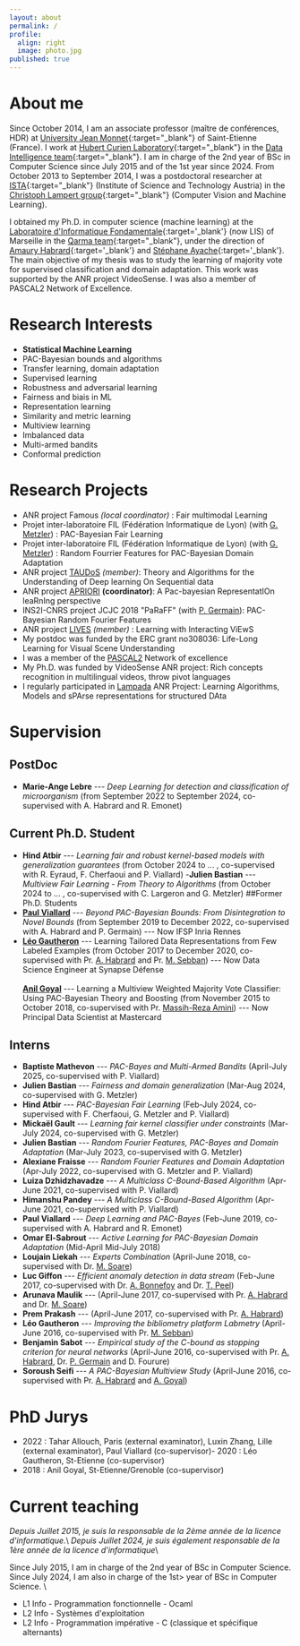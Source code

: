 ```yaml
---
layout: about
permalink: /
profile:
  align: right
  image: photo.jpg
published: true
---
```


# About me

Since October 2014, I am an associate professor (maître de conférences, HDR) at [University Jean Monnet](https://portail.univ-st-etienne.fr){:target="_blank"} of Saint-Etienne (France).
I work at [Hubert Curien Laboratory](http://laboratoirehubertcurien.fr){:target="_blank"} in the [Data Intelligence team](https://laboratoirehubertcurien.univ-st-etienne.fr/en/teams/data-intelligence.html){:target="_blank"}. I am in charge of the 2nd year of BSc in Computer Science since July 2015 and of the 1st year since 2024. From October 2013 to September 2014, I was a postdoctoral researcher at [ISTA](https://ist.ac.at/){:target="_blank"} (Institute of Science and Technology Austria) in the [Christoph Lampert group](http://pub.ist.ac.at/~chl/){:target="_blank"} (Computer Vision and Machine Learning).

I obtained my Ph.D. in computer science (machine learning) at the [Laboratoire d'Informatique Fondamentale](https://www.lis-lab.fr){:target='_blank'} (now LIS) of Marseille in the [Qarma team](https://qarma.lis-lab.fr){:target="_blank"}, under the direction of [Amaury Habrard](https://perso.univ-st-etienne.fr/habrarda/){:target='_blank'} and [Stéphane Ayache](https://stephane-ayache.pedaweb.univ-amu.fr/wordpress/){:target='_blank'}. The main objective of my thesis was to study the learning of majority vote for supervised classification and domain adaptation. This work was supported by the ANR project VideoSense. I was also a member of PASCAL2 Network of Excellence.


# Research Interests

- **Statistical Machine Learning**
- PAC-Bayesian bounds and algorithms
- Transfer learning, domain adaptation
- Supervised learning
- Robustness and adversarial learning
- Fairness and biais in ML
- Representation learning
- Similarity and metric learning
- Multiview learning
- Imbalanced data 
- Multi-armed bandits
- Conformal prediction


# Research Projects
- ANR project Famous *(local coordinator)* : <titre>Fair multimodal Learning</titre>
- Projet inter-laboratoire FIL (Fédération Informatique de Lyon) (with <a href="https://guillaumemetzler.github.io" target="_blank">G. Metzler</a>) : <titre>PAC-Bayesian Fair Learning</titre>
- Projet inter-laboratoire FIL (Fédération Informatique de Lyon) (with <a href="https://guillaumemetzler.github.io" target="_blank">G. Metzler</a>) :	<titre>Random Fourrier Features for PAC-Bayesian Domain Adaptation</titre>
- ANR project <a href="https://perso.univ-st-etienne.fr/er101405/TAUDoS/" target="_blank">TAUDoS</a> *(member)*:	 <titre>Theory and Algorithms for the Understanding of Deep learning On Sequential data</titre>
- ANR project <a href="https://project.inria.fr/apriori/" target="_blank">APRIORI</a> **(coordinator)**:  <titre>A Pac-bayesian RepresentatIOn leaRnIng perspective</titre>
- INS2I-CNRS project JCJC 2018 "PaRaFF" (with <a href="http://www.pascalgermain.info" target="_blank">P. Germain</a>): <titre>PAC-Bayesian Random Fourier Features</titre>
- ANR project <a href="https://lives.lif.univ-mrs.fr/" target="_blank">LIVES</a> *(member)* : <titre> Learning with Interacting ViEwS</titre>
- My postdoc was funded by the ERC grant no308036: <titre>Life-Long Learning for Visual Scene Understanding</titre>
- I was a member of the <a href='http://www.pascal-network.org/' target='_blank'>PASCAL2</a> Network of excellence
- My Ph.D. was funded by VideoSense ANR project: <titre>Rich concepts recognition in multilingual videos, throw pivot languages</titre><br />
- I regularly participated in <a href='http://lampada.gforge.inria.fr/' target='_blank'>Lampada</a> ANR Project: <titre> Learning Algorithms, Models and sPArse representations for structured DAta</titre>

# Supervision
## PostDoc 
- **Marie-Ange Lebre** --- *Deep Learning for detection and classification of microorganism*  (from September 2022 to September 2024, co-supervised with A. Habrard and R. Emonet)

## Current Ph.D. Student
- **Hind Atbir** --- *Learning fair and robust kernel-based models with generalization guarantees*  (from October 2024 to ... , co-supervised with R. Eyraud, F. Cherfaoui and P. Viallard)
-<b>Julien Bastian</b> --- <i>Multiview Fair Learning - From Theory to Algorithms</i>  (from October 2024 to ... , co-supervised with C. Largeron and G. Metzler)
##Former Ph.D. Students
- <a href="https://paulviallard.github.io/" target="_blank">**Paul Viallard**</a></b> --- <i>Beyond PAC-Bayesian Bounds: From Disintegration to Novel Bounds</i>  (from September 2019 to December 2022, co-supervised with A. Habrard and P. Germain) --- Now IFSP Inria Rennes
- <a href="https://leogautheron.github.io/" target="_blank">**Léo Gautheron**</a> --- Learning Tailored Data Representations from Few Labeled Examples (from October 2017 to December 2020, co-supervised with Pr. <a href="http://perso.univ-st-etienne.fr/habrarda/" target="_blank">A. Habrard</a> and Pr. <a href="http://perso.univ-st-etienne.fr/sebbanma/" target="_blank">M. Sebban</a>) --- Now Data Science Engineer at Synapse Défense<br /><br />
<b><a href="https://www.linkedin.com/in/anilgoyal91" target="_blank">Anil Goyal</a></b> --- Learning a Multiview Weighted Majority Vote Classifier: Using PAC-Bayesian Theory and Boosting  (from November 2015 to October 2018, co-supervised with Pr. <a href="http://ama.liglab.fr/~amini/" target="_blank">Massih-Reza Amini</a>) --- Now Principal Data Scientist at Mastercard 

## Interns
- **Baptiste Mathevon** --- *PAC-Bayes and Multi-Armed Bandits* (April-July 2025, co-supervised with P. Viallard)
- <b>Julien Bastian</b> --- <i>Fairness and domain generalization</i> (Mar-Aug 2024, co-supervised with G. Metzler)<br />
- <b>Hind Atbir</b> --- <i>PAC-Bayesian Fair Learning</i> (Feb-July 2024, co-supervised with F. Cherfaoui, G. Metzler and P. Viallard)<br />
- <b>Mickaël Gault</b> --- <i>Learning fair kernel classifier under constraints</i> (Mar-July 2024, co-supervised with G. Metzler)<br />
- <b>Julien Bastian</b> --- <i>Random Fourier Features, PAC-Bayes and Domain Adaptation</i> (Mar-July 2023, co-supervised with G. Metzler)<br />
- <b>Alexiane Fraisse</b> --- <i>Random Fourier Features and Domain Adaptation</i> (Apr-July 2022, co-supervised with G. Metzler and P. Viallard)<br />
- <b>Luiza Dzhidzhavadze</b> --- <i>A Multiclass C-Bound-Based Algorithm</i> (Apr-June 2021, co-supervised with P. Viallard)<br />
- <b>Himanshu Pandey</b> --- <i>A Multiclass C-Bound-Based Algorithm</i> (Apr-June 2021, co-supervised with P. Viallard)<br />
- <b>Paul Viallard</b> --- <i>Deep Learning and PAC-Bayes</i>  (Feb-June 2019, co-supervised with A. Habrard and R. Emonet)<br />
- <b>Omar El-Sabrout</b>  --- <i>Active Learning for PAC-Bayesian Domain Adaptation</i> (Mid-April Mid-July 2018) <br />
- <b>Loujain Liekah</b> --- <i>Experts Combination</i> (April-June 2018, co-supervised with Dr. <a href="http://www.univ-orleans.fr/lifo/Members/soare/" target="_blank">M. Soare</a>)<br />
- <b>Luc Giffon</b> --- <i>Efficient anomaly detection in data stream</i> (Feb-June 2017, co-supervised with Dr. <a href="https://www.linkedin.com/in/antoine-bonnefoy-656b5953/" target="_blank">A. Bonnefoy</a> and Dr. <a href="https://www.linkedin.com/in/peelthomas/" target="_blank">T. Peel</a>)<br/>
- <b>Arunava Maulik</b> --- (April-June 2017, co-supervised with Pr. <a href="http://perso.univ-st-etienne.fr/habrarda/" target='_blank'>A. Habrard</a> and Dr. <a href="http://www.univ-orleans.fr/lifo/Members/soare/" target="_blank">M. Soare</a>)<br/>
- <b>Prem Prakash</b> ---  (April-June 2017, co-supervised with Pr. <a href="http://perso.univ-st-etienne.fr/habrarda/" target='_blank'>A. Habrard</a>)<br/>
- <b>Léo Gautheron</b> --- <i>Improving the bibliometry platform Labmetry</i> (April-June 2016, co-supervised with Pr. <a href="http://perso.univ-st-etienne.fr/sebbanma/" target='_blank'>M. Sebban</a>)<br/>
- <b>Benjamin Sabot</b> --- <i>Empirical study of the C-bound as stopping criterion for neural networks</i> (April-June 2016, co-supervised with Pr. <a href="http://perso.univ-st-etienne.fr/habrarda/" target='_blank'>A. Habrard</a>, Dr. <a href="http://www.di.ens.fr/~germain/" target="_blank">P. Germain</a> and <a hre="http://perso.univ-st-etienne.fr/fod07375/" target="_blank">D. Fourure</a>)<br/>
- <b>Soroush Seifi</b> --- <i>A PAC-Bayesian Multiview Study</i> (April-June 2016, co-supervised with Pr. <a href="http://perso.univ-st-etienne.fr/habrarda/" target='_blank'>A. Habrard</a> and <a href="http://perso.univ-st-etienne.fr/goa09134/" target="_blank">A. Goyal</a>)<br/>

# PhD Jurys
- 2022 : Tahar Allouch, Paris (external examinator), Luxin Zhang, Lille (external examinator), Paul Viallard (co-supervisor)- 2020 : Léo Gautheron, St-Etienne (co-supervisor)
- 2018 : Anil Goyal, St-Etienne/Grenoble (co-supervisor)


# Current teaching
*Depuis Juillet 2015, je suis la responsable de la 2ème année de la licence d'informatique.*\ 
*Depuis Juillet 2024, je suis également responsable de la 1ère année de la licence d'informatique*\

Since July 2015, I am in charge of the 2nd year of BSc in Computer Science.\
Since July 2024, I am also in charge of the 1st> year of BSc in Computer Science. \ 

- L1 Info - Programmation fonctionnelle - Ocaml<br />
- L2 Info - Systèmes d'exploitation<br />
- L2 Info - Programmation impérative - C (classique et spécifique alternants)

